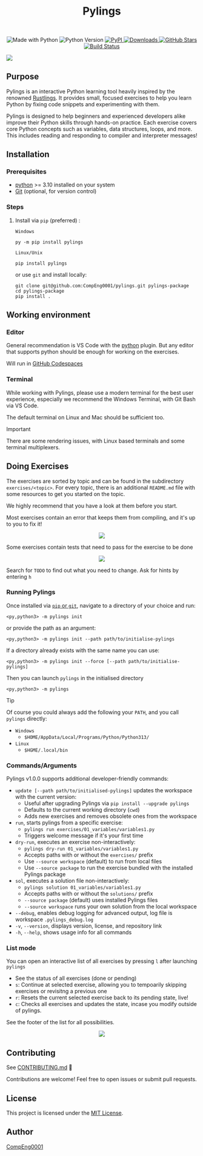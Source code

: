 <div align="center">
	<h1 align="center"><b>Pylings</b></h1>
</div>

<br/>

<p align="center">
  <img src="https://img.shields.io/badge/Made%20with-Python-3776AB?style=for-the-badge&logo=python&logoColor=white" alt="Made with Python">
 <img src="https://img.shields.io/pypi/pyversions/pylings?style=for-the-badge" alt="Python Version">
  <a href="https://pypi.org/project/pylings/">
    <img src="https://img.shields.io/pypi/v/pylings?style=for-the-badge" alt="PyPI">
  </a>
  <a href="https://pypi.org/project/pylings/">
    <img src="https://img.shields.io/pypi/dm/pylings?style=for-the-badge" alt="Downloads">
  </a>
  <a href="https://github.com/CompEng0001/pylings/stargazers">
    <img src="https://img.shields.io/github/stars/CompEng0001/pylings?style=for-the-badge" alt="GitHub Stars">
  </a>
  <a href="https://github.com/CompEng0001/pylings/actions">
    <img src="https://img.shields.io/github/actions/workflow/status/CompEng00001/pylings/python-app.yml?style=for-the-badge&label=build" alt="Build Status">
  </a>
</p> 

![](./images/pylings_demo_2.gif)

## Purpose

Pylings is an interactive Python learning tool heavily inspired by the renowned [Rustlings](https://github.com/rust-lang/rustlings). It provides small, focused exercises to help you learn Python by fixing code snippets and experimenting with them.


Pylings is designed to help beginners and experienced developers alike improve their Python skills through hands-on practice. Each exercise covers core Python concepts such as variables, data structures, loops, and more. This includes reading and responding to compiler and interpreter messages!

## Installation

### Prerequisites

- [python](https://www.python.org/downloads/) >= 3.10  installed on your system
- [Git](https://git-scm.com/downloads) (optional, for version control)

### Steps

1. Install via `pip` (preferred) :
    
    `Windows`
    ```
    py -m pip install pylings
    ```
    
    `Linux/Unix`
    ```
    pip install pylings
    ```

    or use `git` and install locally:

    ```
    git clone git@github.com:CompEng0001/pylings.git pylings-package
    cd pylings-package
    pip install .
    ```

## Working environment

### Editor

General recommendation is VS Code with the [python](https://marketplace.visualstudio.com/items?itemName=ms-python.python) plugin. But any editor that supports python should be enough for working on the exercises.

Will run in [GitHub Codespaces](https://github.com/features/codespaces)

### Terminal

While working with Pylings, please use a modern terminal for the best user experience, especially we recommend the Windows Terminal, with Git Bash via VS Code.

The default terminal on Linux and Mac should be sufficient too.

> [!IMPORTANT]
> There are some rendering issues, with Linux based terminals and some terminal multiplexers. 

## Doing Exercises

The exercises are sorted by topic and can be found in the subdirectory `exercises/<topic>`.
For every topic, there is an additional `README.md` file with some resources to get you started on the topic.

We highly recommend that you have a look at them before you start.

Most exercises contain an error that keeps them from compiling, and it's up to you to fix it!

<div align=center>

![](./images/exercise_pending.png)

</div>

Some exercises contain tests that need to pass for the exercise to be done

<div align=center>

![](./images/exercise_finished.png)

</div>

Search for `TODO` to find out what you need to change.
Ask for hints by entering `h`


### Running Pylings

Once installed via [`pip` or `git`](#steps), navigate to a directory of your choice and run:

  
  ```
  <py,python3> -m pylings init
  ```

  or provide the path as an argument:

  ```
  <py,python3> -m pylings init --path path/to/initialise-pylings
  ``` 

  If a directory already exists with the same name you can use:

  ```
  <py,python3> -m pylings init --force [--path path/to/initialise-pylings]
  ```

  Then you can launch `pylings` in the initialised directory

  ```
  <py,python3> -m pylings
  ```

> [!TIP]
> Of course you could always add the following your `PATH`, and you call `pylings` directly: 
> - `Windows`
>   - `$HOME/AppData/Local/Programs/Python/Python313/`
> - `Linux`
>   -  `$HGME/.local/bin`

### Commands/Arguments
Pylings v1.0.0 supports additional developer-friendly commands:
- `update [--path path/to/initialised-pylings]` updates the workspace with the current version:
  - Useful after upgrading Pylings via `pip install --upgrade pylings`
  - Defaults to the current working directory (`cwd`)
  - Adds new exercises and removes obsolete ones from the workspace
- `run`, starts pylings from a specific exercise:
  - `pylings run exercises/01_variables/variables1.py`
  - Triggers welcome message if it's your first time
- `dry-run`, executes an exercise non-interactively:
  - `pylings dry-run 01_variables/variables1.py`
  - Accepts paths with or without the `exercises/` prefix
  - Use `--source workspace` (default) to run from local files
  - Use `--source package` to run the exercise bundled with the installed Pylings package
- `sol`, executes a solution file non-interactively:
  - `pylings solution 01_variables/variables1.py`
  - Accepts paths with or without the `solutions/` prefix
  - `--source package` (default) uses installed Pylings files
  - `--source workspace` runs your own solution from the local workspace
- `--debug`, enables debug logging for advanced output, log file is workspace `.pylings_debug.log`
- `-v`, `--version`, displays version, license, and repository link
- `-h`, `--help`, shows usage info for all commands


### List mode

You can open an interactive list of all exercises by pressing `l` after launching `pylings`

- See the status of all exercises (done or pending)
- `s`: Continue at selected exercise, allowing you to tempoarily skipping exercises or revisitng a previous one
- `r`: Resets the current selected exercise back to its pending state, live!
- `c`: Checks all exercises and updates the state, incase you modify outside of pylings.

See the footer of the list for all possibilities. 

<div align=center>

![](./images/exercise_list.png)

</div>

## Contributing

See [CONTRIBUTING.md](https://github.com/CompEng0001/pylings/blob/main/CONTRIBUTING.md) 🔗

Contributions are welcome! Feel free to open issues or submit pull requests.

## License

This project is licensed under the [MIT License](./LICENSE.md).

## Author

[CompEng0001](https://git@github.com/CompEng0001)
